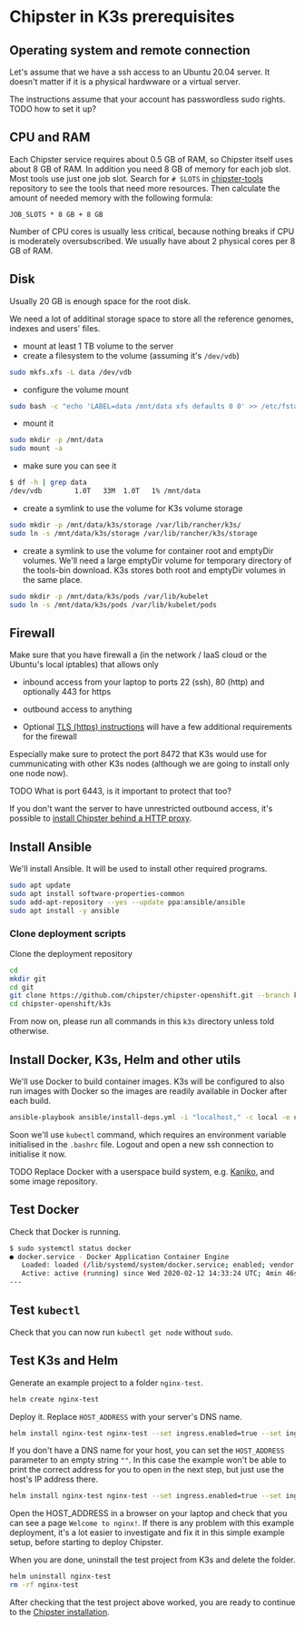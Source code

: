 # Chipster in K3s prerequisites
## Operating system and remote connection

Let's assume that we have a ssh access to an Ubuntu 20.04 server. It doesn't matter if it is a physical hardwware or a virtual server.

The instructions assume that your account has passwordless sudo rights. TODO how to set it up?

## CPU and RAM

Each Chipster service requires about 0.5 GB of RAM, so Chipster itself uses about 8 GB of RAM. In addition you need 8 GB of memory for each job slot. Most tools use just one job slot. Search for `# SLOTS` in [chipster-tools](https://github.com/chipster/chipster-tools/search?q=%23+SLOTS&unscoped_q=%23+SLOTS) repository to see the tools that need more resources. Then calculate the amount of needed memory with the following formula:

```
JOB_SLOTS * 8 GB + 8 GB
```

Number of CPU cores is usually less critical, because nothing breaks if CPU is moderately oversubscribed. We usually have about 2 physical cores per 8 GB of RAM.

## Disk

Usually 20 GB is enough space for the root disk.

We need a lot of additinal storage space to store all the reference genomes, indexes and users' files.

 * mount at least 1 TB volume to the server
 * create a filesystem to the volume (assuming it's `/dev/vdb`)

 ```bash
 sudo mkfs.xfs -L data /dev/vdb
 ```

 * configure the volume mount

 ```bash
sudo bash -c "echo 'LABEL=data /mnt/data xfs defaults 0 0' >> /etc/fstab"
 ```

 * mount it

 ```bash
sudo mkdir -p /mnt/data
sudo mount -a
 ```

 * make sure you can see it

 ```bash
 $ df -h | grep data
/dev/vdb        1.0T   33M  1.0T   1% /mnt/data
 ```

 * create a symlink to use the volume for K3s volume storage

 ```bash
 sudo mkdir -p /mnt/data/k3s/storage /var/lib/rancher/k3s/
 sudo ln -s /mnt/data/k3s/storage /var/lib/rancher/k3s/storage
 ```

 * create a symlink to use the volume for container root and emptyDir volumes. We'll need a large emptyDir volume for temporary directory of the tools-bin download. K3s stores both root and emptyDir volumes in the same place.

 ```bash
sudo mkdir -p /mnt/data/k3s/pods /var/lib/kubelet
sudo ln -s /mnt/data/k3s/pods /var/lib/kubelet/pods
 ```

## Firewall

Make sure that you have firewall a (in the network / IaaS cloud or the Ubuntu's local iptables) that allows only 
* inbound access from your laptop to ports 22 (ssh), 80 (http) and optionally 443 for https
* outbound access to anything

* Optional [TLS (https) instructions](tls.md#firewall) will have a few additional requirements for the firewall

Especially make sure to protect the port 8472 that K3s would use for cummunicating with other K3s nodes (although we are going to install only one node now). 

TODO What is port 6443, is it important to protect that too?

If you don't want the server to have unrestricted outbound access, it's possible to [install Chipster behind a HTTP proxy](behind-proxy.md).
## Install Ansible

We'll install Ansible. It will be used to install other required programs.

```bash
sudo apt update
sudo apt install software-properties-common
sudo add-apt-repository --yes --update ppa:ansible/ansible
sudo apt install -y ansible
```

### Clone deployment scripts

Clone the deployment repository

```bash
cd
mkdir git
cd git
git clone https://github.com/chipster/chipster-openshift.git --branch k3s
cd chipster-openshift/k3s
```

From now on, please run all commands in this `k3s` directory unless told otherwise.

## Install Docker, K3s, Helm and other utils

We'll use Docker to build container images. K3s will be configured to also run images with Docker so the images are readily available in Docker after each build.

```bash
ansible-playbook ansible/install-deps.yml -i "localhost," -c local -e user=$(whoami)
```

Soon we'll use `kubectl` command, which requires an environment variable initialised in the `.bashrc` file. Logout and open a new ssh connection to initialise it now.

TODO Replace Docker with a userspace build system, e.g. [Kaniko](https://github.com/GoogleContainerTools/kaniko), and some image repository.

## Test Docker

Check that Docker is running.

```bash
$ sudo systemctl status docker
● docker.service - Docker Application Container Engine
   Loaded: loaded (/lib/systemd/system/docker.service; enabled; vendor preset: enabled)
   Active: active (running) since Wed 2020-02-12 14:33:24 UTC; 4min 46s ago
---
```

## Test `kubectl`

Check that you can now run `kubectl get node` without `sudo`.

## Test K3s and Helm

Generate an example project to a folder `nginx-test`.

```bash
helm create nginx-test
```

Deploy it. Replace `HOST_ADDRESS` with your server's DNS name.

```bash
helm install nginx-test nginx-test --set ingress.enabled=true --set ingress.hosts[0].paths[0].path="/" --set ingress.hosts[0].paths[0].pathType="ImplementationSpecific" --set ingress.hosts[0].host="HOST_ADDRESS"
```

If you don't have a DNS name for your host, you can set the `HOST_ADDRESS` parameter to an empty string `""`. In this case the example won't be able to print the correct address for you to open
in the next step, but just use the host's IP address there.

```bash
helm install nginx-test nginx-test --set ingress.enabled=true --set ingress.hosts[0].paths[0]="/"  --set ingress.hosts[0].paths[0].pathType="ImplementationSpecific" --set ingress.hosts[0].host=""
```

Open the HOST_ADDRESS in a browser on your laptop and check that you can see a page `Welcome to nginx!`. If there is any problem with this example deployment, it's a lot easier to investigate and fix it in this simple example setup, before starting to deploy Chipster.

When you are done, uninstall the test project from K3s and delete the folder.

```bash
helm uninstall nginx-test
rm -rf nginx-test
```

After checking that the test project above worked, you are ready to continue to the [Chipster installation](README.md#installation). 
